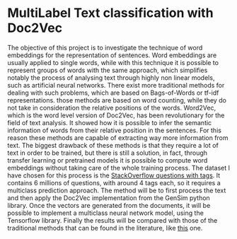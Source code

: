 # MultiLabel Text classification with Doc2Vec

The objective of this project is to investigate the technique of word embeddings for the representation of sentences. Word embeddings are usually applied to single words, while with this technique it is possible to represent groups of words with the same approach, which simplifies notably the process of analysing text through highly non linear models, such as artificial neural networks.
There exist more traditional methods for dealing with such problems, which are based on Bags-of-Words or tf-idf representations. those methods are based on word counting, while they do not take in consideration the relative positions of the words.
Word2Vec, which is the word level version of Doc2Vec, has been revolutionary for the field of text analysis. It showed how it is possible to infer the semantic information of words from their relative position in the sentences. For this reason these methods are capable of extracting way more information from text.
The biggest drawback of these methods is that they require a lot of text in order to be trained, but there is still a solution, in fact, through transfer learning or pretrained models it is possible to compute word embeddings without taking care of the whole training process.
The dataset I have chosen for this process is the [StackOverflow questions with tags](https://www.kaggle.com/c/facebook-recruiting-iii-keyword-extraction/overview). It contains 6 millions of questions, with around 4 tags each, so it requires a multiclass prediction approach.
The method will be to first process the text and then apply the Doc2Vec implementation from the GenSim python library. Once the vectors are generated from the documents, it will be possible to implement a multiclass neural network model, using the Tensorflow library.
Finally the results will be compared with those of the traditional methods that can be found in the literature, like [this](http://cs229.stanford.edu/proj2014/Mihail%20Eric,%20Ana%20Klimovic,%20Victor%20Zhong,MLNLP-Autonomous%20Tagging%20Of%20Stack%20Overflow%20Posts.pdf) one.
